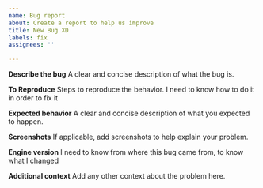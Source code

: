 ```yaml
---
name: Bug report
about: Create a report to help us improve
title: New Bug XD
labels: fix
assignees: ''

---
```


**Describe the bug**
A clear and concise description of what the bug is.

**To Reproduce**
Steps to reproduce the behavior. I need to know how to do it in order to fix it

**Expected behavior**
A clear and concise description of what you expected to happen.

**Screenshots**
If applicable, add screenshots to help explain your problem.

**Engine version**
I need to know from where this bug came from, to know what I changed

**Additional context**
Add any other context about the problem here.
